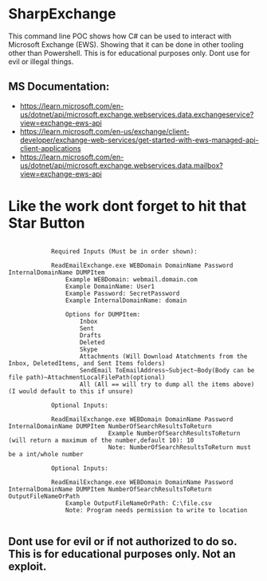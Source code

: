 # SharpExchange

This command line POC shows how C# can be used to interact with Microsoft Exchange (EWS). Showing that it can be done in other tooling other than Powershell.
This is for educational purposes only. Dont use for evil or illegal things.

## MS Documentation:

- https://learn.microsoft.com/en-us/dotnet/api/microsoft.exchange.webservices.data.exchangeservice?view=exchange-ews-api
- https://learn.microsoft.com/en-us/exchange/client-developer/exchange-web-services/get-started-with-ews-managed-api-client-applications
- https://learn.microsoft.com/en-us/dotnet/api/microsoft.exchange.webservices.data.mailbox?view=exchange-ews-api

# Like the work dont forget to hit that Star Button

```
            
            Required Inputs (Must be in order shown):

            ReadEmailExchange.exe WEBDomain DomainName Password InternalDomainName DUMPItem
                Example WEBDomain: webmail.domain.com
                Example DomainName: User1
                Example Password: SecretPassword
                Example InternalDomainName: domain
                
                Options for DUMPItem:
                    Inbox
                    Sent
                    Drafts
                    Deleted
                    Skype
                    Attachments (Will Download Atatchments from the Inbox, DeletedItems, and Sent Items folders)
                    SendEmail ToEmailAddress~Subject~Body(Body can be file path)~AttachmentLocalFilePath(optional)
                    All (All == will try to dump all the items above)(I would default to this if unsure)

            Optional Inputs:

            ReadEmailExchange.exe WEBDomain DomainName Password InternalDomainName DUMPItem NumberOfSearchResultsToReturn
                            Example NumberOfSearchResultsToReturn (will return a maximum of the number,default 10): 10
                            Note: NumberOfSearchResultsToReturn must be a int/whole number

            Optional Inputs:

            ReadEmailExchange.exe WEBDomain DomainName Password InternalDomainName DUMPItem NumberOfSearchResultsToReturn OutputFileNameOrPath
                Example OutputFileNameOrPath: C:\file.csv
                Note: Program needs permission to write to location
                
```
## Dont use for evil or if not authorized to do so. This is for educational purposes only. Not an exploit. 
